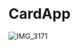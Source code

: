 # CardApp

![IMG_3171](https://github.com/maidads/CardApp/assets/98819095/1152e22e-208b-4cb5-8e42-f3414d9f4616)
